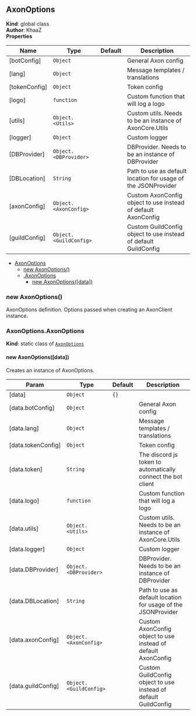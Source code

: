 <a name="AxonOptions"></a>

## AxonOptions
**Kind**: global class  
**Author**: KhaaZ  
**Properties**

| Name | Type | Default | Description |
| --- | --- | --- | --- |
| [botConfig] | <code>Object</code> | <code></code> | General Axon config |
| [lang] | <code>Object</code> | <code></code> | Message templates / translations |
| [tokenConfig] | <code>Object</code> | <code></code> | Token config |
| [logo] | <code>function</code> | <code></code> | Custom function that will log a logo |
| [utils] | <code>Object.&lt;Utils&gt;</code> | <code></code> | Custom utils. Needs to be an instance of AxonCore.Utils |
| [logger] | <code>Object</code> | <code></code> | Custom logger |
| [DBProvider] | <code>Object.&lt;DBProvider&gt;</code> | <code></code> | DBProvider. Needs to be an instance of DBProvider |
| [DBLocation] | <code>String</code> | <code></code> | Path to use as default location for usage of the JSONProvider |
| [axonConfig] | <code>Object.&lt;AxonConfig&gt;</code> | <code></code> | Custom AxonConfig object to use instead of default AxonConfig |
| [guildConfig] | <code>Object.&lt;GuildConfig&gt;</code> | <code></code> | Custom GuildConfig object to use instead of default GuildConfig |


* [AxonOptions](#AxonOptions)
    * [new AxonOptions()](#new_AxonOptions_new)
    * [.AxonOptions](#AxonOptions.AxonOptions)
        * [new AxonOptions([data])](#new_AxonOptions.AxonOptions_new)

<a name="new_AxonOptions_new"></a>

### new AxonOptions()
AxonOptions definition.
Options passed when creating an AxonClient instance.

<a name="AxonOptions.AxonOptions"></a>

### AxonOptions.AxonOptions
**Kind**: static class of [<code>AxonOptions</code>](#AxonOptions)  
<a name="new_AxonOptions.AxonOptions_new"></a>

#### new AxonOptions([data])
Creates an instance of AxonOptions.


| Param | Type | Default | Description |
| --- | --- | --- | --- |
| [data] | <code>Object</code> | <code>{}</code> |  |
| [data.botConfig] | <code>Object</code> | <code></code> | General Axon config |
| [data.lang] | <code>Object</code> | <code></code> | Message templates / translations |
| [data.tokenConfig] | <code>Object</code> | <code></code> | Token config |
| [data.token] | <code>String</code> | <code></code> | The discord js token to automatically connect the bot client |
| [data.logo] | <code>function</code> | <code></code> | Custom function that will log a logo |
| [data.utils] | <code>Object.&lt;Utils&gt;</code> | <code></code> | Custom utils. Needs to be an instance of AxonCore.Utils |
| [data.logger] | <code>Object</code> | <code></code> | Custom logger |
| [data.DBProvider] | <code>Object.&lt;DBProvider&gt;</code> | <code></code> | DBProvider. Needs to be an instance of DBProvider |
| [data.DBLocation] | <code>String</code> | <code></code> | Path to use as default location for usage of the JSONProvider |
| [data.axonConfig] | <code>Object.&lt;AxonConfig&gt;</code> | <code></code> | Custom AxonConfig object to use instead of default AxonConfig |
| [data.guildConfig] | <code>Object.&lt;GuildConfig&gt;</code> | <code></code> | Custom GuildConfig object to use instead of default GuildConfig |

